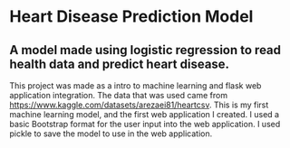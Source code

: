 # Heart Disease Prediction Model

## A model made using logistic regression to read health data and predict heart disease.

This project was made as a intro to machine learning and flask web application integration. The data that was used came from https://www.kaggle.com/datasets/arezaei81/heartcsv. This is my first machine learning model, and the first web application I created. I used a basic Bootstrap format for the user input into the web application. I used pickle to save the model to use in the web application.
